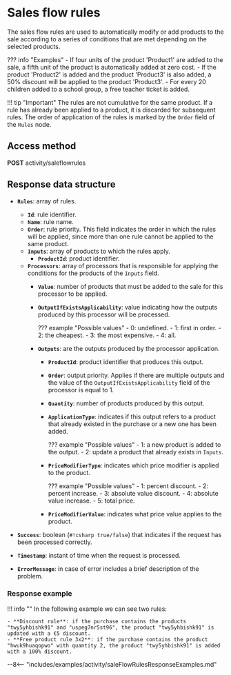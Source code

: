 # Sales flow rules

The sales flow rules are used to automatically modify or add products to the sale according to a series of conditions that are met depending on the selected products.

??? info "Examples"
    - If four units of the product 'Product1' are added to the sale, a fifth unit of the product is automatically added at zero cost.
    - If the product 'Product2' is added and the product 'Product3' is also added, a 50% discount will be applied to the product 'Product3'.
    - For every 20 children added to a school group, a free teacher ticket is added.

!!! tip "Important"
    The rules are not cumulative for the same product. If a rule has already been applied to a product, it is discarded for subsequent rules. The order of application of the rules is marked by the ``Order`` field of the ``Rules`` node.

## Access method

**POST** activity/saleflowrules

## Response data structure

- **``Rules``**: array of rules.
    - **``Id``**: rule identifier.
    - **``Name``**: rule name.
    - **``Order``**: rule priority. This field indicates the order in which the rules will be applied, since more than one rule cannot be applied to the same product.
    - **``Inputs``**: array of products to which the rules apply.
        - **``ProductId``**: product identifier.
    - **``Processors``**: array of processors that is responsible for applying the conditions for the products of the ``Inputs`` field.
        - **``Value``**: number of products that must be added to the sale for this processor to be applied.
        - **``OutputIfExistsApplicability``**: value indicating how the outputs produced by this processor will be processed.

            ??? example "Possible values"
                - 0: undefined.
                - 1: first in order.
                - 2: the cheapest.
                - 3: the most expensive.
                - 4: all.

        - **``Outputs``**: are the outputs produced by the processor application.
            - **``ProductId``**: product identifier that produces this output.
            - **``Order``**: output priority. Applies if there are multiple outputs and the value of the ``OutputIfExistsApplicability`` field of the processor is equal to 1.
            - **``Quantity``**: number of products produced by this output.
            - **``ApplicationType``**: indicates if this output refers to a product that already existed in the purchase or a new one has been added.

                ??? example "Possible values"
                    - 1: a new product is added to the output.
                    - 2: update a product that already exists in ``Inputs``.

            - **``PriceModifierType``**: indicates which price modifier is applied to the product.

                ??? example "Possible values"
                    - 1: percent discount.
                    - 2: percent increase.
                    - 3: absolute value discount.
                    - 4: absolute value increase.
                    - 5: total price.

            - **``PriceModifierValue``**: indicates what price value applies to the product.

- **``Success``**: boolean (`#!csharp true/false`) that indicates if the request has been processed correctly.
- **``Timestamp``**: instant of time when the request is processed.
- **``ErrorMessage``**: in case of error includes a brief description of the problem.

### Response example

!!! info ""
    In the following example we can see two rules:

    - **Discount rule**: if the purchase contains the products "twy5yhbishk91" and "uspeg7nr5st96", the product "twy5yhbishk91" is updated with a €5 discount.
    - **Free product rule 3x2**: if the purchase contains the product "hwuk9huaqopwo" with quantity 2, the product "twy5yhbishk91" is added with a 100% discount.

--8<-- "includes/examples/activity/saleFlowRulesResponseExamples.md"
